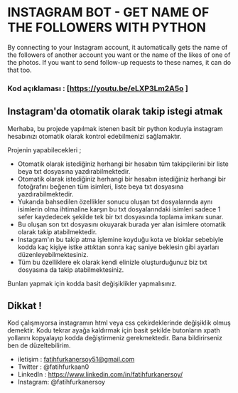 # INSTAGRAM BOT - GET NAME OF THE FOLLOWERS WITH PYTHON

By connecting to your Instagram account, it automatically gets the name of the followers of another account you want or the name of the likes of one of the photos.
If you want to send follow-up requests to these names, it can do that too.

### Kod açıklaması : [https://youtu.be/eLXP3Lm2A5o ]

## Instagram'da otomatik olarak takip istegi atmak  

Merhaba, bu projede yapılmak istenen basit bir python koduyla instagram hesabınızı otomatik olarak kontrol edebilmenizi sağlamaktır.

Projenin yapabilecekleri ; 
- Otomatik olarak istediğiniz herhangi bir hesabın tüm takipçilerini bir liste beya txt dosyasına yazdırabilmektedir.
- Otomatik olarak istediğiniz herhangi bir hesabın istediğiniz herhangi bir fotoğrafını beğenen tüm isimleri, liste beya txt dosyasına yazdırabilmektedir.
- Yukarıda bahsedilen özellikler sonucu oluşan txt dosyalarında aynı isimlerin olma ihtimaline karşın bu txt dosyalarındaki isimleri sadece 1 sefer kaydedecek şekilde tek bir txt dosyasında toplama imkanı sunar.
- Bu oluşan son txt dosyasını okuyarak burada yer alan isimlere otomatik olarak takip atabilmektedir.
- Instagram'ın bu takip atma işlemine koyduğu kota ve bloklar sebebiyle kodda kaç kişiye istke attıktan sonra kaç saniye beklesin gibi ayarları düzenleyebilmektesiniz.
- Tüm bu özelliklere ek olarak kendi elinizle oluşturduğunuz biz txt dosyasına da takip atabilmektesiniz.

Bunları yapmak için kodda basit değişiklikler yapmalısınız.


## Dikkat !
Kod çalışmıyorsa instagramın html veya css çekirdeklerinde değişiklik olmuş demektir.
Kodu tekrar ayağa kaldırmak için basit şekilde butonların xpath yollarını kopyalayıp kodda değiştirmeniz gerekmektedir.
Bana bildirirseniz ben de düzeltebilirim.

- iletişim : fatihfurkanersoy51@gmail.com
- Twitter  : @fatihfurkaan0
- LinkedIn : https://www.linkedin.com/in/fatihfurkanersoy/
- Instagram: @fatihfurkanersoy






